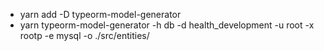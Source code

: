 

* yarn add -D typeorm-model-generator
* yarn typeorm-model-generator -h db -d health_development -u root -x rootp -e mysql -o ./src/entities/

